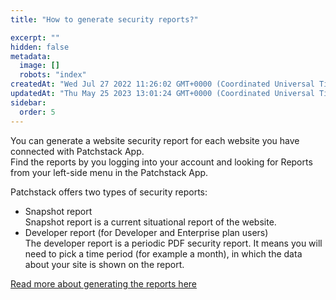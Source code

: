 ```yaml
---
title: "How to generate security reports?"

excerpt: ""
hidden: false
metadata: 
  image: []
  robots: "index"
createdAt: "Wed Jul 27 2022 11:26:02 GMT+0000 (Coordinated Universal Time)"
updatedAt: "Thu May 25 2023 13:01:24 GMT+0000 (Coordinated Universal Time)"
sidebar:
  order: 5
---
```

You can generate a website security report for each website you have connected with Patchstack App.  
Find the reports by you logging into your account and looking for Reports from your left-side menu in the Patchstack App.

Patchstack offers two types of security reports:

- Snapshot report  
  Snapshot report is a current situational report of the website.
- Developer report (for Developer and Enterprise plan users)  
  The developer report is a periodic PDF security report. It means you will need to pick a time period (for example a month), in which the data about your site is shown on the report.

[Read more about generating the reports here](/patchstack-app/reports/generating-reports/)
